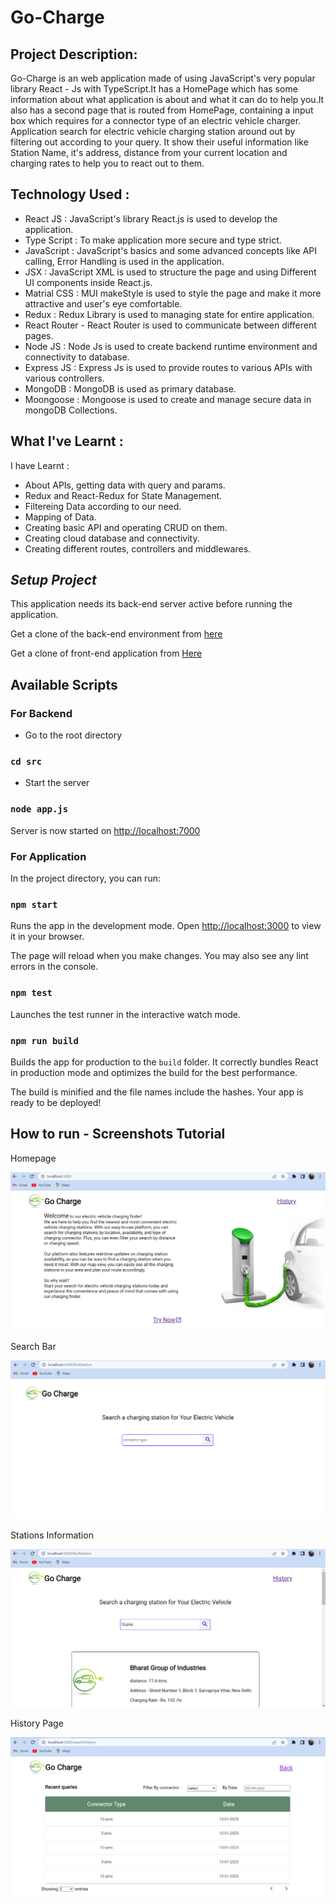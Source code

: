 # Go-Charge

## Project Description:

 Go-Charge is an web application made of using JavaScript's very popular library React - Js with TypeScript.It has a HomePage which has some information about what application is about and what it can do to help you.It also has a second page that is routed from HomePage, containing a input box which requires for a connector type of an electric vehicle charger. Application search for electric vehicle charging station around out by filtering out according to your query. It show their useful information like Station Name, it's address, distance from your current location and charging rates to help you to react out to them.


## Technology Used :

- React JS : JavaScript's library React.js is used to develop the application.
- Type Script : To make application more secure and type strict.
- JavaScript : JavaScript's basics and some advanced concepts like API calling, Error Handling is used in the application.
- JSX : JavaScript XML is used to structure the page and using Different UI components inside React.js.
- Matrial CSS : MUI makeStyle is used to style the page and make it more attractive and user's eye comfortable.
- Redux : Redux Library is used to managing state for entire application.
- React Router - React Router is used to communicate between different pages.
- Node JS : Node Js is used to create backend runtime environment and connectivity to database.
- Express JS : Express Js is used to provide routes to various APIs with various controllers.
- MongoDB : MongoDB is used as primary database.
- Moongoose : Mongoose is used to create and manage secure data in mongoDB Collections.

## What I've Learnt :

I have Learnt :

- About APIs, getting data with query and params.
- Redux and React-Redux for State Management.
- Filtereing Data according to our need.
- Mapping of Data.
- Creating basic API and operating CRUD on them.
- Creating cloud database and connectivity.
- Creating different routes, controllers and middlewares.

## _Setup Project_

This application needs its back-end server active before running the application.

Get a clone of the back-end environment from [here](https://github.com/yogesh-haryana/GoCharge-Backend.git)

Get a clone of front-end application from [Here](https://github.com/yogesh-haryana/Go-Charge-Redux-TS.git)

## Available Scripts

### For Backend 

- Go to the root directory
### `cd src`

- Start the server
### `node app.js`

Server is now started on [http://localhost:7000](http://localhost:7000)

### For Application 

In the project directory, you can run:

### `npm start`

Runs the app in the development mode.
Open [http://localhost:3000](http://localhost:3000) to view it in your browser.

The page will reload when you make changes.
You may also see any lint errors in the console.

### `npm test`

Launches the test runner in the interactive watch mode.

### `npm run build`

Builds the app for production to the `build` folder.
It correctly bundles React in production mode and optimizes the build for the best performance.

The build is minified and the file names include the hashes.
Your app is ready to be deployed!

## How to run - Screenshots Tutorial

Homepage

![Home Page](src/assets/HomePageNew.png)

Search Bar

![Search Bar](src/assets/SearchBar.png)

Stations Information

![Stations Information](src/assets/StationsNew.png)

History Page

![History](src/assets/HistoryPage.png)
